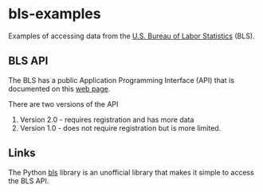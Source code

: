 # bls-examples

Examples of accessing data from the [U.S. Bureau of Labor Statistics][100] (BLS).

[100]: https://www.bls.gov/

## BLS API

The BLS has a public Application Programming Interface (API) that is documented
on this [web page][200].

[200]: https://www.bls.gov/developers/

There are two versions of the API

1. Version 2.0 - requires registration and has more data
2. Version 1.0 - does not require registration but is more limited.

## Links

The Python [bls][1000] library is an unofficial library that makes it simple to
access the BLS API.

[1000]: https://github.com/OliverSherouse/bls
